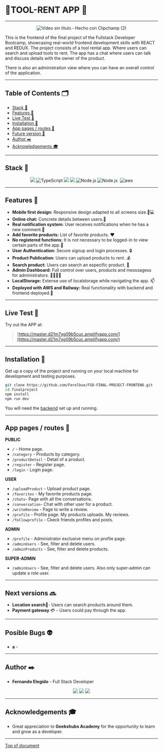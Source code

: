 # :wrench:TOOL-RENT APP :wrench: 
---
<div align="center">

![Vídeo sin título ‐ Hecho con Clipchamp (2)](https://github.com/Ferelbue/FSD-FINAL-PROJECT-BACKEND/assets/154675938/e4ab5f2b-d874-46e3-a941-0a474722099b)

 </div>

This is the frontend of the final project of the Fullstack Developer Bootcamp, showcasing real-world frontend development skills with REACT and REDUX.
The project consists of a tool rental app. Where users can search and upload tools to rent. The app has a chat where users can talk and discuss details with the owner of the product.

There is also an administration view where you can have an overall control of the application.

---

## Table of Contents 🗂️

- [Stack 🔧](#stack-wrench)
- [Features 🌟](#features-star2)
- [Live Test 📡](#live-test-satellite)
- [Installation 🚀](#installation-rocket)
- [App pages / routes 📑](#app-pages--routes-bookmark_tabs)
- [Future version 🔮](#future-versions-crystal_ball)
- [Author ✒️](#author-black_nib)
- [Acknowledgements 🎓](#acknowledgements-mortar_board)

---

## Stack :wrench:

<div align="center">
<img src="https://img.shields.io/badge/-React-61DAFB?style=for-the-badge&logo=react&logoColor=black">
<img src="https://img.shields.io/badge/TypeScript-3178C6?style=for-the-badge&logo=typescript&logoColor=white" alt="TypeScript" />
<img src="https://img.shields.io/badge/-Redux-7D3C98?style=for-the-badge&logo=redux&logoColor=black">
<img src="https://img.shields.io/badge/-Vite-747bff?style=for-the-badge&logo=vite&logoColor=white">
<img src="https://img.shields.io/badge/Node.js-339933?style=for-the-badge&logo=node.js&logoColor=white" alt="Node.js" />
<img src="https://img.shields.io/badge/bootstrap-8011F5?style=for-the-badge&logo=bootstrap&logoColor=white" alt="Node.js" />
<img src="https://img.shields.io/badge/railway-0B615E?style=for-the-badge&logo=railway&logoColor=white" alt="" />
<img src="https://img.shields.io/badge/AWS-F39C12?style=for-the-badge&logo=amazon&logoColor=white" alt="aws" />
 </div>

---

## Features :star2:

- **Mobile first design:** Responsive design adapted to all screens size.📱💻
- **Online chat:** Concrete details between users.💬
- **Real notification system:** User receives notifications when he has a new comment.🔔
- **Add favorite products:** List of favorite products. ❤️
- **No registered functions:** It is not necessary to be logged-in to view certain parts of the app.👀
- **User Authentication:** Secure signup and login processes. 🔒
- **Product Publication:** Users can upload products to rent. 💰
- **Search product:** Users can search an especific product. 👀
- **Admin Dashboard:** Full control over users, products and messsagess for administrators. 👩‍💼👨‍💼
- **LocalStorage:** Extense use of localstorage while navigating the app. 📫
- **Deployed with AWS and Railway:** Real functionality with backend and frontend deployed.📡


---

## Live Test :satellite:

Try out the APP at:

> [https://master.d21m7xg09b5cuc.amplifyapp.com/](https://master.d21m7xg09b5cuc.amplifyapp.com/)

---

## Installation :rocket:

Get up a copy of the project and running on your local machine for development and testing purposes.

```sh
git clone https://github.com/Ferelbue/FSD-FINAL-PROJECT-FRONTEND.git
cd finalproject
npm install
npm run dev
```

You will need the [backend](https://github.com/Ferelbue/FSD-FINAL-PROJECT-BACKEND.git) set up and running.

---

## App pages / routes :bookmark_tabs:

**PUBLIC**
- `/` - Home page.
- `/category` - Products by category.
- `/productDetail` - Detail of a product.
- `/register` - Register page.
- `/login` - Login page.

**USER**
- `/uploadProduct` - Upload product page.
- `/favorites` - My favorite products page.
- `/chats`- Page with all the conversations.
- `/conversation`- Chat with other user for a product.
- `/writeReview` - Page to write a review.
- `/profile` - Profile page. My products uploads. My reviews.
- `/followprofile` - Ckeck friends profiles and posts.

**ADMIN**

- `/profile` - Administrator exclusive menu on profile page.
- `/adminUsers` - See, filter and delete users.
- `/adminProducts` - See, filter and delete products.

**SUPER-ADMIN**

- `/adminUsers` - See, filter and delete users. Also only super-admin can update a role user.

---

## Next versions :soon:

- **Location search**📍- Users can search products around them.
- **Payment gateway** 💳 - Users could pay through the app.

---


## Posible Bugs :alien:

- **a** - 

---

## Author :black_nib:

- **Fernando Elegido** - Full Stack Developer

<div align="center">
<a href="https://github.com/ferelbue" target="_blank"><img src="https://img.shields.io/badge/github-24292F?style=for-the-badge&logo=github&logoColor=white" target="_blank"></a> 
<a href = "mailto:ferelbue@gmail.com"><img src="https://img.shields.io/badge/Gmail-C6362C?style=for-the-badge&logo=gmail&logoColor=white" target="_blank"></a>
<a href="https://www.linkedin.com/in/fernando-elegido" target="_blank"><img src="https://img.shields.io/badge/-LinkedIn-%230077B5?style=for-the-badge&logo=linkedin&logoColor=white" target="_blank"></a> 
</div>

---

## Acknowledgements :mortar_board:

- Great appreciation to **Geekshubs Academy** for the opportunity to learn and grow as a developer.

---

[Top of document](#wrenchtool-rent-app-wrench)
